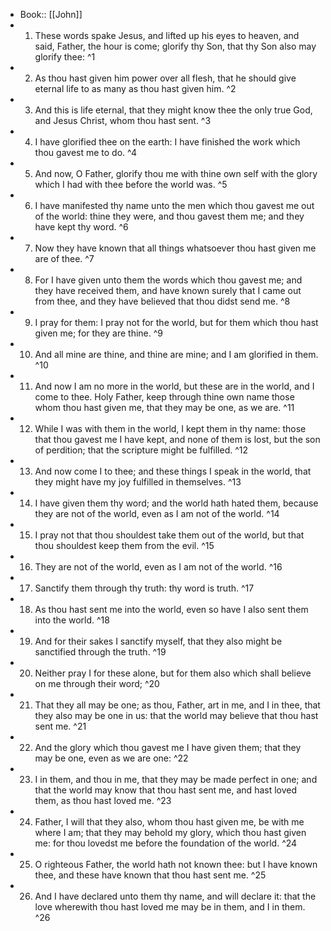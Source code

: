 - Book:: [[John]]
- 1. These words spake Jesus, and lifted up his eyes to heaven, and said, Father, the hour is come; glorify thy Son, that thy Son also may glorify thee: ^1
- 2. As thou hast given him power over all flesh, that he should give eternal life to as many as thou hast given him. ^2
- 3. And this is life eternal, that they might know thee the only true God, and Jesus Christ, whom thou hast sent. ^3
- 4. I have glorified thee on the earth: I have finished the work which thou gavest me to do. ^4
- 5. And now, O Father, glorify thou me with thine own self with the glory which I had with thee before the world was. ^5
- 6. I have manifested thy name unto the men which thou gavest me out of the world: thine they were, and thou gavest them me; and they have kept thy word. ^6
- 7. Now they have known that all things whatsoever thou hast given me are of thee. ^7
- 8. For I have given unto them the words which thou gavest me; and they have received them, and have known surely that I came out from thee, and they have believed that thou didst send me. ^8
- 9. I pray for them: I pray not for the world, but for them which thou hast given me; for they are thine. ^9
- 10. And all mine are thine, and thine are mine; and I am glorified in them. ^10
- 11. And now I am no more in the world, but these are in the world, and I come to thee. Holy Father, keep through thine own name those whom thou hast given me, that they may be one, as we are. ^11
- 12. While I was with them in the world, I kept them in thy name: those that thou gavest me I have kept, and none of them is lost, but the son of perdition; that the scripture might be fulfilled. ^12
- 13. And now come I to thee; and these things I speak in the world, that they might have my joy fulfilled in themselves. ^13
- 14. I have given them thy word; and the world hath hated them, because they are not of the world, even as I am not of the world. ^14
- 15. I pray not that thou shouldest take them out of the world, but that thou shouldest keep them from the evil. ^15
- 16. They are not of the world, even as I am not of the world. ^16
- 17. Sanctify them through thy truth: thy word is truth. ^17
- 18. As thou hast sent me into the world, even so have I also sent them into the world. ^18
- 19. And for their sakes I sanctify myself, that they also might be sanctified through the truth. ^19
- 20. Neither pray I for these alone, but for them also which shall believe on me through their word; ^20
- 21. That they all may be one; as thou, Father, art in me, and I in thee, that they also may be one in us: that the world may believe that thou hast sent me. ^21
- 22. And the glory which thou gavest me I have given them; that they may be one, even as we are one: ^22
- 23. I in them, and thou in me, that they may be made perfect in one; and that the world may know that thou hast sent me, and hast loved them, as thou hast loved me. ^23
- 24. Father, I will that they also, whom thou hast given me, be with me where I am; that they may behold my glory, which thou hast given me: for thou lovedst me before the foundation of the world. ^24
- 25. O righteous Father, the world hath not known thee: but I have known thee, and these have known that thou hast sent me. ^25
- 26. And I have declared unto them thy name, and will declare it: that the love wherewith thou hast loved me may be in them, and I in them. ^26
